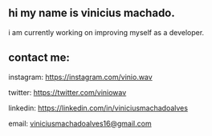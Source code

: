 ## hi my name is vinicius machado.

i am currently working on improving myself as a developer.


## contact me:

instagram: https://instagram.com/vinio.wav

twitter: https://twitter.com/viniowav

linkedin: https://linkedin.com/in/viniciusmachadoalves

email: viniciusmachadoalves16@gmail.com